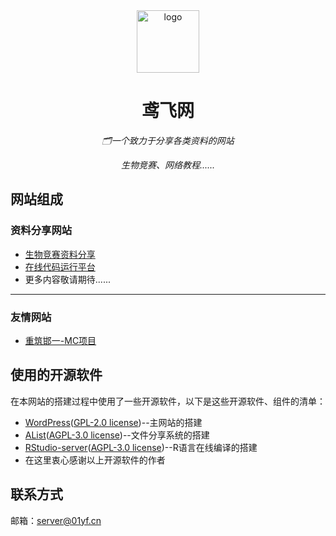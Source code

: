 <div align="center">
  <a><img height="100px" alt="logo" src="https://cdn.jsdelivr.net/gh/yuanfeijt/01yf-Web-File@master/yuanfei.png"/></a>
  <h1>鸢飞网</h1>
  <p><em>🗂️一个致力于分享各类资料的网站</em></p>
  <p><em>生物竞赛、网络教程......</em></p>
</div>

## 网站组成
### 资料分享网站
 - [生物竞赛资料分享](https://share.01yf.cn)
 - [在线代码运行平台](https://code.01yf.cn)
 - 更多内容敬请期待......
 -----------------------------------------------------------------------------------------
 ### 友情网站
 - [重筑邯一-MC项目](https://mc.01yf.cn)
## 使用的开源软件
在本网站的搭建过程中使用了一些开源软件，以下是这些开源软件、组件的清单：
- [WordPress](https://github.com/WordPress/WordPress/)([GPL-2.0 license](https://github.com/WordPress/WordPress/blob/master/license.txt))--主网站的搭建
- [AList](https://alist.nn.ci/)([AGPL-3.0 license](https://github.com/alist-org/alist/blob/main/LICENSE))--文件分享系统的搭建
- [RStudio-server](https://github.com/rstudio/rstudio)([AGPL-3.0 license](https://github.com/rstudio/rstudio/blob/main/COPYING))--R语言在线编译的搭建
- 在这里衷心感谢以上开源软件的作者
## 联系方式
邮箱：<server@01yf.cn>

